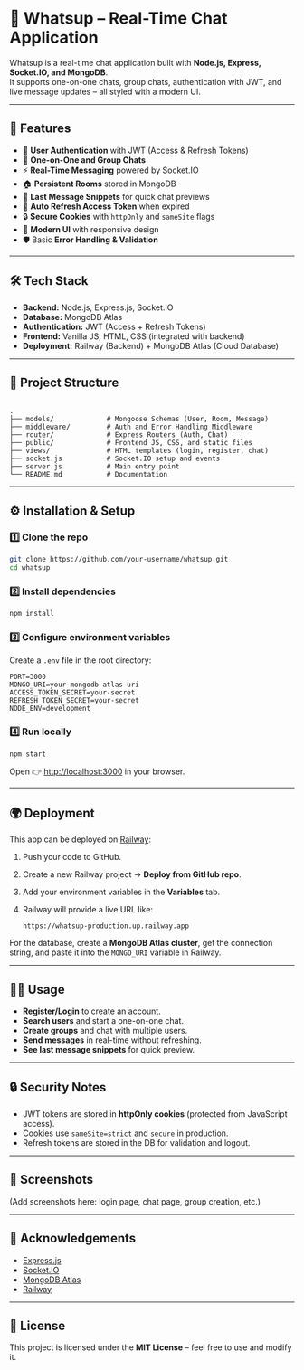 
# 💬 Whatsup – Real-Time Chat Application

Whatsup is a real-time chat application built with **Node.js, Express, Socket.IO, and MongoDB**.  
It supports one-on-one chats, group chats, authentication with JWT, and live message updates – all styled with a modern UI.

---

## 🚀 Features
- 🔐 **User Authentication** with JWT (Access & Refresh Tokens)
- 👥 **One-on-One and Group Chats**
- ⚡ **Real-Time Messaging** powered by Socket.IO
- 🏠 **Persistent Rooms** stored in MongoDB
- 📩 **Last Message Snippets** for quick chat previews
- 🔄 **Auto Refresh Access Token** when expired
- 🔒 **Secure Cookies** with `httpOnly` and `sameSite` flags
- 🎨 **Modern UI** with responsive design
- 🛡️ Basic **Error Handling & Validation**

---

## 🛠️ Tech Stack
- **Backend:** Node.js, Express.js, Socket.IO
- **Database:** MongoDB Atlas
- **Authentication:** JWT (Access + Refresh Tokens)
- **Frontend:** Vanilla JS, HTML, CSS (integrated with backend)
- **Deployment:** Railway (Backend) + MongoDB Atlas (Cloud Database)

---

## 📂 Project Structure
```

.
├── models/             # Mongoose Schemas (User, Room, Message)
├── middleware/         # Auth and Error Handling Middleware
├── router/             # Express Routers (Auth, Chat)
├── public/             # Frontend JS, CSS, and static files
├── views/              # HTML templates (login, register, chat)
├── socket.js           # Socket.IO setup and events
├── server.js           # Main entry point
└── README.md           # Documentation

````

---

## ⚙️ Installation & Setup

### 1️⃣ Clone the repo
```bash
git clone https://github.com/your-username/whatsup.git
cd whatsup
````

### 2️⃣ Install dependencies

```bash
npm install
```

### 3️⃣ Configure environment variables

Create a `.env` file in the root directory:

```env
PORT=3000
MONGO_URI=your-mongodb-atlas-uri
ACCESS_TOKEN_SECRET=your-secret
REFRESH_TOKEN_SECRET=your-secret
NODE_ENV=development
```

### 4️⃣ Run locally

```bash
npm start
```

Open 👉 [http://localhost:3000](http://localhost:3000) in your browser.

---

## 🌍 Deployment

This app can be deployed on [Railway](https://railway.app):

1. Push your code to GitHub.
2. Create a new Railway project → **Deploy from GitHub repo**.
3. Add your environment variables in the **Variables** tab.
4. Railway will provide a live URL like:

   ```
   https://whatsup-production.up.railway.app
   ```

For the database, create a **MongoDB Atlas cluster**, get the connection string, and paste it into the `MONGO_URI` variable in Railway.

---

## 👨‍💻 Usage

* **Register/Login** to create an account.
* **Search users** and start a one-on-one chat.
* **Create groups** and chat with multiple users.
* **Send messages** in real-time without refreshing.
* **See last message snippets** for quick preview.

---

## 🔒 Security Notes

* JWT tokens are stored in **httpOnly cookies** (protected from JavaScript access).
* Cookies use `sameSite=strict` and `secure` in production.
* Refresh tokens are stored in the DB for validation and logout.

---

## 📸 Screenshots

(Add screenshots here: login page, chat page, group creation, etc.)

---

## 🙌 Acknowledgements

* [Express.js](https://expressjs.com/)
* [Socket.IO](https://socket.io/)
* [MongoDB Atlas](https://www.mongodb.com/atlas)
* [Railway](https://railway.app)

---

## 📜 License

This project is licensed under the **MIT License** – feel free to use and modify it.

